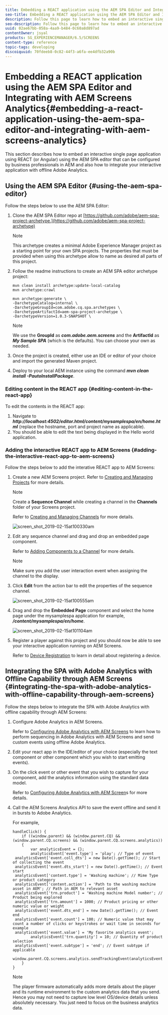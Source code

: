 ```yaml
---
title: Embedding a REACT application using the AEM SPA Editor and Integrating with AEM Screens Analytics
seo-title: Embedding a REACT application using the AEM SPA Editor and Integrating with AEM Screens Analytics
description: Follow this page to learn how to embed an interactive single page application using REACT (or Angular) using the AEM SPA editor that can be configured by business professionals in AEM and also how to integrate your interactive application with offline Adobe Analytics.
seo-description: Follow this page to learn how to embed an interactive single page application using REACT (or Angular) using the AEM SPA editor that can be configured by business professionals in AEM and also how to integrate your interactive application with offline Adobe Analytics.
uuid: 02ae67bb-058a-4aa9-b484-0c60a8d897ad
contentOwner: jsyal
products: SG_EXPERIENCEMANAGER/6.5/SCREENS
content-type: reference
topic-tags: developing
discoiquuid: 70fdeeb8-0c82-44f3-a6fa-ee4dfb32a90b
---
```


# Embedding a REACT application using the AEM SPA Editor and Integrating with AEM Screens Analytics{#embedding-a-react-application-using-the-aem-spa-editor-and-integrating-with-aem-screens-analytics}

This section describes how to embed an interactive single page application using REACT (or Angular) using the AEM SPA editor that can be configured by business professionals in AEM and also how to integrate your interactive application with offline Adobe Analytics.

## Using the AEM SPA Editor {#using-the-aem-spa-editor}

Follow the steps below to use the AEM SPA Editor:

1. Clone the AEM SPA Editor repo at [https://github.com/adobe/aem-spa-project-archetype.](https://github.com/adobe/aem-spa-project-archetype)

   >[!NOTE]
   >
   >This archetype creates a minimal Adobe Experience Manager project as a starting point for your own SPA projects. The properties that must be provided when using this archetype allow to name as desired all parts of this project.

1. Follow the readme instructions to create an AEM SPA editor archetype project:

   ```
   mvn clean install archetype:update-local-catalog
   mvn archetype:crawl

   mvn archetype:generate \
   -DarchetypeCatalog=internal \
   -DarchetypeGroupId=com.adobe.cq.spa.archetypes \
   -DarchetypeArtifactId=aem-spa-project-archetype \
   -DarchetypeVersion=1.0.3-SNAPSHOT \
   ```

   >[!NOTE]
   >
   >We use the **GroupId** as ***com.adobe.aem.screens*** and the **ArtifactId** as ***My Sample SPA*** (which is the defaults). You can choose your own as needed.

1. Once the project is created, either use an IDE or editor of your choice and import the generated Maven project.
1. Deploy to your local AEM instance using the command ***mvn clean install -PautoInstallPackage***.

### Editing content in the REACT app {#editing-content-in-the-react-app}

To edit the contents in the REACT app:

1. Navigate to ***http://localhost:4502/editor.html/content/mysamplespa/en/home.html*** (replace the hostname, port and project name as applicable).
1. You should be able to edit the text being displayed in the Hello world application.

### Adding the interactive REACT app to AEM Screens {#adding-the-interactive-react-app-to-aem-screens}

Follow the steps below to add the interative REACT app to AEM Screens:

1. Create a new AEM Screens project. Refer to [Creating and Managing Projects](/help/screens/creating-a-screens-project.md) for more details.

   >[!NOTE]
   >
   >Create a **Sequence Channel** while creating a channel in the **Channels** folder of your Screens project.
   >
   >Refer to [Creating and Managing Channels](/help/screens/managing-channels.md) for more details.

   ![screen_shot_2019-02-15at100330am](assets/screen_shot_2019-02-15at100330am.png)

1. Edit any sequence channel and drag and drop an embedded page component.

   Refer to [Adding Components to a Channel](/help/screens/adding-components-to-a-channel.md) for more details.

   >[!NOTE]
   >
   >Make sure you add the user interaction event when assigning the channel to the display.

1. Click **Edit** from the action bar to edit the properties of the sequence channel.

   ![screen_shot_2019-02-15at100555am](assets/screen_shot_2019-02-15at100555am.png)

1. Drag and drop the **Embedded Page** component and select the home page under the mysamplespa application for example, ***/content/mysamplespa/en/home***.

   ![screen_shot_2019-02-15at101104am](assets/screen_shot_2019-02-15at101104am.png)

1. Register a player against this project and you should now be able to see your interactive application running on AEM Screens.

   Refer to [Device Registration](/help/screens/device-registration.md) to learn in detail about registering a device.

## Integrating the SPA with Adobe Analytics with Offline Capability through AEM Screens {#integrating-the-spa-with-adobe-analytics-with-offline-capability-through-aem-screens}

Follow the steps below to integrate the SPA with Adobe Analytics with offline capability through AEM Screens:

1. Configure Adobe Analytics in AEM Screens.

   Refer to [Configuring Adobe Analytics with AEM Screens](/help/screens/configuring-adobe-analytics-aem-screens.md) to learn how to perform sequencing in Adobe Analytics with AEM Screens and send custom events using offline Adobe Analytics.

1. Edit your react app in the IDE/editor of your choice (especially the text component or other component which you wish to start emitting events).
1. On the click event or other event that you wish to capture for your component, add the analytics information using the standard data model.

   Refer to [Configuring Adobe Analytics with AEM Screen](/help/screens/configuring-adobe-analytics-aem-screens.md)s for more details.

1. Call the AEM Screens Analytics API to save the event offline and send it in bursts to Adobe Analytics.

   For example,

   ```
   handleClick() {
       if ((window.parent) && (window.parent.CQ) && (window.parent.CQ.screens) && (window.parent.CQ.screens.analytics))
       {
           var analyticsEvent = {};
           analyticsEvent['event.type'] = 'play'; // Type of event
    analyticsEvent['event.coll_dts'] = new Date().getTime(); // Start of collecting the event
    analyticsEvent['event.dts_start'] = new Date().getTime(); // Event start
    analyticsEvent['content.type'] = 'Washing machine'; // Mime Type or product category
    analyticsEvent['content.action'] = 'Path to the washing machine asset in AEM'; // Path in AEM to relevant asset
    analyticsEvent['trn.product'] = 'Washing machine Model number'; // Product being explored
    analyticsEvent['trn.amount'] = 1000; // Product pricing or other numeric value or weight
    analyticsEvent['event.dts_end'] = new Date().getTime(); // Event end
    analyticsEvent['event.count'] = 100; // Numeric value that may count a number of clicks or keystrokes or wait time in seconds for example
    analyticsEvent['event.value'] = 'My favorite analytics event';
           analyticsEvent['trn.quantity'] = 10; // Quantity of product selection
    analyticsEvent['event.subtype'] = 'end'; // Event subtype if applicable
    window.parent.CQ.screens.analytics.sendTrackingEvent(analyticsEvent);
       }
   }
   ```

   >[!NOTE]
   >
   >The player firmware automatically adds more details about the player and its runtime environment to the custom analytics data that you send. Hence you may not need to capture low level OS/device details unless absolutely necessary. You just need to focus on the business analytics data.

